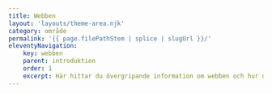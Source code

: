 ```yaml
---
title: Webben
layout: 'layouts/theme-area.njk'
category: område
permalink: '{{ page.filePathStem | splice | slugUrl }}/'
eleventyNavigation:
    key: webben
    parent: introduktion
    order: 1
    excerpt: Här hittar du övergripande information om webben och hur den fungerar.
---
```



